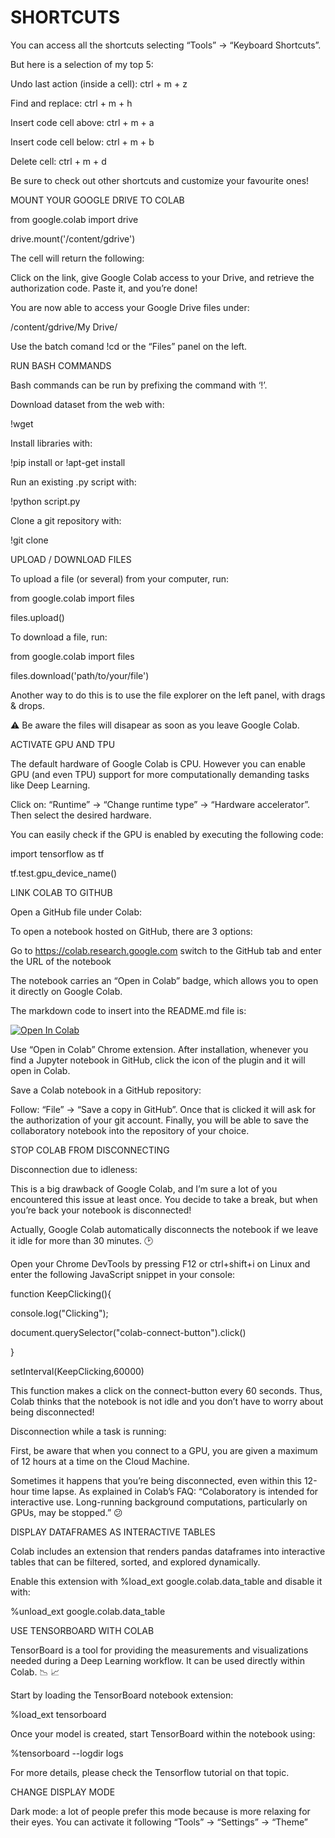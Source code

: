 # SHORTCUTS 

You can access all the shortcuts selecting “Tools” → “Keyboard Shortcuts”.

But here is a selection of my top 5:

Undo last action (inside a cell): ctrl + m + z

Find and replace: ctrl + m + h

Insert code cell above: ctrl + m + a

Insert code cell below: ctrl + m + b

Delete cell: ctrl + m + d

Be sure to check out other shortcuts and customize your favourite ones!

MOUNT YOUR GOOGLE DRIVE TO COLAB

from google.colab import drive

drive.mount('/content/gdrive')

The cell will return the following:

Click on the link, give Google Colab access to your Drive, and retrieve the authorization code. Paste it, and you’re done!

You are now able to access your Google Drive files under:

/content/gdrive/My Drive/

Use the batch comand !cd or the “Files” panel on the left.

RUN BASH COMMANDS

Bash commands can be run by prefixing the command with ‘!’.

Download dataset from the web with:

!wget <ENTER URL>

Install libraries with:

!pip install <LIBRARY>or !apt-get install <LIBRARY>

Run an existing .py script with:

!python script.py

Clone a git repository with:

!git clone <REPOSITORY URL>

UPLOAD / DOWNLOAD FILES

To upload a file (or several) from your computer, run:

from google.colab import files

files.upload()

To download a file, run:

from google.colab import files

files.download('path/to/your/file')

Another way to do this is to use the file explorer on the left panel, with drags & drops.

⚠️ Be aware the files will disapear as soon as you leave Google Colab.

ACTIVATE GPU AND TPU

The default hardware of Google Colab is CPU. However you can enable GPU (and even TPU) support for more computationally demanding tasks like Deep Learning.

Click on: “Runtime” → “Change runtime type” → “Hardware accelerator”. Then select the desired hardware.

You can easily check if the GPU is enabled by executing the following code:

import tensorflow as tf

tf.test.gpu_device_name()

LINK COLAB TO GITHUB

Open a GitHub file under Colab:

To open a notebook hosted on GitHub, there are 3 options:

Go to https://colab.research.google.com switch to the GitHub tab and enter the URL of the notebook

The notebook carries an “Open in Colab” badge, which allows you to open it directly on Google Colab.

The markdown code to insert into the README.md file is:

[![Open In Colab](https://colab.research.google.com/assets/colab-badge.svg)](https://colab.research.google.com/github/googlecolab/colabtools/blob/master/notebooks/colab-github-demo.ipynb)

Use “Open in Colab” Chrome extension. After installation, whenever you find a Jupyter notebook in GitHub, click the icon of the plugin and it will open in Colab.

Save a Colab notebook in a GitHub repository:

Follow: “File” → “Save a copy in GitHub”. Once that is clicked it will ask for the authorization of your git account. Finally, you will be able to save the collaboratory notebook into the repository of your choice.

STOP COLAB FROM DISCONNECTING

Disconnection due to idleness:

This is a big drawback of Google Colab, and I’m sure a lot of you encountered this issue at least once. You decide to take a break, but when you’re back your notebook is disconnected!

Actually, Google Colab automatically disconnects the notebook if we leave it idle for more than 30 minutes. 🕑

Open your Chrome DevTools by pressing F12 or ctrl+shift+i on Linux and enter the following JavaScript snippet in your console:

function KeepClicking(){

console.log("Clicking");

document.querySelector("colab-connect-button").click()

}

setInterval(KeepClicking,60000)

This function makes a click on the connect-button every 60 seconds. Thus, Colab thinks that the notebook is not idle and you don’t have to worry about being disconnected!

Disconnection while a task is running:

First, be aware that when you connect to a GPU, you are given a maximum of 12 hours at a time on the Cloud Machine.

Sometimes it happens that you’re being disconnected, even within this 12-hour time lapse. As explained in Colab’s FAQ: “Colaboratory is intended for interactive use. Long-running background computations, particularly on GPUs, may be stopped.” 😕

DISPLAY DATAFRAMES AS INTERACTIVE TABLES

Colab includes an extension that renders pandas dataframes into interactive tables that can be filtered, sorted, and explored dynamically.

Enable this extension with %load_ext google.colab.data_table and disable it with:

 %unload_ext google.colab.data_table

USE TENSORBOARD WITH COLAB

TensorBoard is a tool for providing the measurements and visualizations needed during a Deep Learning workflow. It can be used directly within Colab. 📉 📈

Start by loading the TensorBoard notebook extension:

%load_ext tensorboard

Once your model is created, start TensorBoard within the notebook using:

%tensorboard --logdir logs

For more details, please check the Tensorflow tutorial on that topic.

CHANGE DISPLAY MODE

Dark mode: a lot of people prefer this mode because is more relaxing for their eyes. You can activate it following “Tools” → “Settings” → “Theme”
